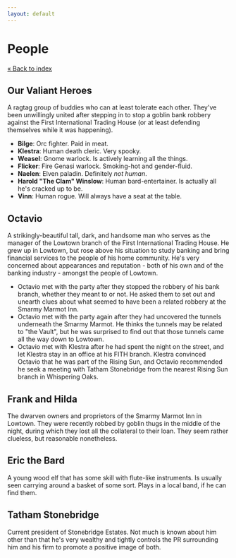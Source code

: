 ```yaml
---
layout: default
---
```

# People

[« Back to index](/bnb)

## Our Valiant Heroes

A ragtag group of buddies who can at least tolerate each other. They've been unwillingly united after stepping in to stop a goblin bank robbery against the First International Trading House (or at least defending themselves while it was happening).

* __Bilge__: Orc fighter. Paid in meat.
* __Klestra__: Human death cleric. Very spooky.
* __Weasel__: Gnome warlock. Is actively learning all the things.
* __Flicker__: Fire Genasi warlock. Smoking-hot and gender-fluid.
* __Naelen__: Elven paladin. Definitely _not human_.
* __Harold "The Clam" Winslow__: Human bard-entertainer. Is actually all he's cracked up to be.
* __Vinn__: Human rogue. Will always have a seat at the table.

## Octavio

A strikingly-beautiful tall, dark, and handsome man who serves as the manager of the Lowtown branch of the First International Trading House. He grew up in Lowtown, but rose above his situation to study banking and bring financial services to the people of his home community. He's very concerned about appearances and reputation - both of his own and of the banking industry - amongst the people of Lowtown.

* Octavio met with the party after they stopped the robbery of his bank branch, whether they meant to or not. He asked them to set out and unearth clues about what seemed to have been a related robbery at the Smarmy Marmot Inn.
* Octavio met with the party again after they had uncovered the tunnels underneath the Smarmy Marmot. He thinks the tunnels may be related to "the Vault", but he was surprised to find out that those tunnels came all the way down to Lowtown.
* Octavio met with Klestra after he had spent the night on the street, and let Klestra stay in an office at his FITH branch. Klestra convinced Octavio that he was part of the Rising Sun, and Octavio recommended he seek a meeting with Tatham Stonebridge from the nearest Rising Sun branch in Whispering Oaks.

## Frank and Hilda

The dwarven owners and proprietors of the Smarmy Marmot Inn in Lowtown. They were recently robbed by goblin thugs in the middle of the night, during which they lost all the collateral to their loan. They seem rather clueless, but reasonable nonetheless.

## Eric the Bard

A young wood elf that has some skill with flute-like instruments. Is usually seen carrying around a basket of some sort. Plays in a local band, if he can find them.

## Tatham Stonebridge

Current president of Stonebridge Estates. Not much is known about him other than that he's very wealthy and tightly controls the PR surrounding him and his firm to promote a positive image of both.
